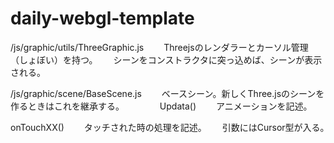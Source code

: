 # daily-webgl-template

/js/graphic/utils/ThreeGraphic.js　　
Threejsのレンダラーとカーソル管理（しょぼい）を持つ。　　
シーンをコンストラクタに突っ込めば、シーンが表示される。　　

/js/graphic/scene/BaseScene.js　　
ベースシーン。新しくThree.jsのシーンを作るときはこれを継承する。　　
　　
Updata()　　
  アニメーションを記述。　　
  
onTouchXX()　　
  タッチされた時の処理を記述。　　
  引数にはCursor型が入る。　　

